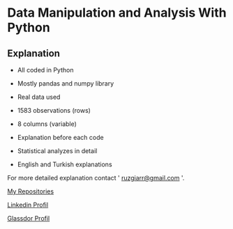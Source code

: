# Data Manipulation and Analysis With Python

## Explanation

   - All coded in Python

   - Mostly pandas and numpy library

   - Real data used

   - 1583 observations (rows)

   - 8 columns (variable)

   - Explanation before each code

   - Statistical analyzes in detail

   - English and Turkish explanations

For more detailed explanation contact ' ruzgiarr@gmail.com '.

[My Repositories](https://github.com/ruzgiiar?tab=repositories)

[Linkedin Profil](https://www.linkedin.com/in/r%C3%BCzgar-yi%C4%9Fit-a217ab243/)

[Glassdor Profil](https://www.glassdoor.com/member/profile/index.htm)
